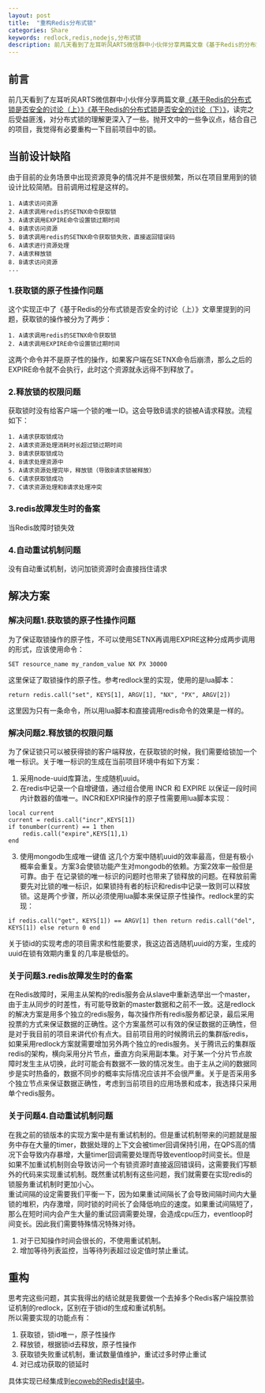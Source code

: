 ```yaml
---
layout: post
title:  "重构Redis分布式锁"
categories: Share
keywords: redlock,redis,nodejs,分布式锁
description: 前几天看到了左耳听风ARTS微信群中小伙伴分享两篇文章《基于Redis的分布式锁是否安全的讨论（上）》《基于Redis的分布式锁是否安全的讨论（下）》，读完之后受益匪浅，对分布式锁的理解更深入了一些。抛开文中的一些争议点，结合自己的项目，我觉得有必要重构一下目前项目中的锁。  
---
```

## 前言  
前几天看到了左耳听风ARTS微信群中小伙伴分享两篇文章[《基于Redis的分布式锁是否安全的讨论（上）》](http://lmwjohn.cn/2019/05/28/redis-txn-2/)[《基于Redis的分布式锁是否安全的讨论（下）》](http://lmwjohn.cn/2019/05/28/redis-txn-3/)，读完之后受益匪浅，对分布式锁的理解更深入了一些。抛开文中的一些争议点，结合自己的项目，我觉得有必要重构一下目前项目中的锁。  
## 当前设计缺陷
由于目前的业务场景中出现资源竞争的情况并不是很频繁，所以在项目里用到的锁设计比较简陋。目前调用过程是这样的。
```code
1. A请求访问资源
2. A请求调用redis的SETNX命令获取锁
3. A请求调用EXPIRE命令设置锁过期时间
4. B请求访问资源
5. B请求调用redis的SETNX命令获取锁失败，直接返回错误码
6. A请求进行资源处理
7. A请求释放锁
8. B请求访问资源
...
```
### 1.获取锁的原子性操作问题
这个实现正中了《基于Redis的分布式锁是否安全的讨论（上）》文章里提到的问题，获取锁的操作被分为了两步：  
```code
1. A请求调用redis的SETNX命令获取锁
2. A请求调用EXPIRE命令设置锁过期时间
```
这两个命令并不是原子性的操作，如果客户端在SETNX命令后崩溃，那么之后的EXPIRE命令就不会执行，此时这个资源就永远得不到释放了。
### 2.释放锁的权限问题
获取锁时没有给客户端一个锁的唯一ID。这会导致B请求的锁被A请求释放。流程如下：
```code
1. A请求获取锁成功
2. A请求资源处理消耗时长超过锁过期时间
3. B请求获取锁成功
4. B请求处理资源中
5. A请求资源处理完毕，释放锁（导致B请求锁被释放）
6. C请求获取锁成功
7. C请求资源处理和B请求处理冲突
```
### 3.redis故障发生时的备案
当Redis故障时锁失效
### 4.自动重试机制问题
没有自动重试机制，访问加锁资源时会直接挡住请求  
## 解决方案
### 解决问题1.获取锁的原子性操作问题
为了保证取锁操作的原子性，不可以使用SETNX再调用EXPIRE这种分成两步调用的形式，应该使用命令：
```code
SET resource_name my_random_value NX PX 30000
```
这里保证了取锁操作的原子性。参考redlock里的实现，使用的是lua脚本：
```code
return redis.call("set", KEYS[1], ARGV[1], "NX", "PX", ARGV[2])
```
这里因为只有一条命令，所以用lua脚本和直接调用redis命令的效果是一样的。  
### 解决问题2.释放锁的权限问题
为了保证锁只可以被获得锁的客户端释放，在获取锁的时候，我们需要给锁加一个唯一标识。关于唯一标识的生成在当前项目环境中有如下方案：
1. 采用node-uuid库算法，生成随机uuid。
2. 在redis中记录一个自增键值，通过组合使用 INCR 和 EXPIRE 以保证一段时间内计数器的值唯一。INCR和EXPIR操作的原子性需要用lua脚本实现：
```code
local current
current = redis.call("incr",KEYS[1])
if tonumber(current) == 1 then
    redis.call("expire",KEYS[1],1)
end
```
3. 使用mongodb生成唯一键值
这几个方案中随机uuid的效率最高，但是有极小概率会重复。方案3会使锁功能产生对mongodb的依赖。方案2效率一般但是可靠。由于
在记录锁的唯一标识的问题时也带来了锁释放的问题。在释放前需要先对比锁的唯一标识，如果锁持有者的标识和redis中记录一致则可以释放锁。这是两个步骤，所以必须使用lua脚本来保证原子性操作。redlock里的实现：
```code
if redis.call("get", KEYS[1]) == ARGV[1] then return redis.call("del", KEYS[1]) else return 0 end
```
关于锁id的实现考虑的项目需求和性能要求，我这边首选随机uuid的方案，生成的uuid在锁有效期内重复的几率是极低的。  
  
### 关于问题3.redis故障发生时的备案
在Redis故障时，采用主从架构的redis服务会从slave中重新选举出一个master，由于主从同步的时差性，有可能导致新的master数据和之前不一致。这是redlock的解决方案是用多个独立的redis服务，每次操作所有redis服务都记录，最后采用投票的方式来保证数据的正确性。这个方案虽然可以有效的保证数据的正确性，但是对于我目前的项目来讲代价有点大。目前项目用的时候腾讯云的集群版redis，如果采用redlock方案就需要增加另外两个独立的redis服务。关于腾讯云的集群版redis的架构，横向采用分片节点，垂直方向采用副本集。对于某一个分片节点故障时发生主从切换，此时可能会有数据不一致的情况发生。由于主从之间的数据同步是实时热备的，数据不同步的概率实际情况应该并不会很严重。关于是否采用多个独立节点来保证数据正确性，考虑到当前项目的应用场景和成本，我选择只采用单个redis服务。
### 关于问题4.自动重试机制问题
在我之前的锁版本的实现方案中是有重试机制的。但是重试机制带来的问题就是服务中存在大量的timer，数据处理的上下文会被timer回调保持引用，在QPS高的情况下会导致内存暴增，大量timer回调需要处理而导致eventloop时间变长。但是如果不加重试机制则会导致访问一个有锁资源时直接返回错误码，这需要我们写额外的代码来实现重试机制。既然重试机制有这些问题，我们就需要在实现redis的锁服务重试机制时更加小心。  
重试间隔的设定需要我们平衡一下，因为如果重试间隔长了会导致间隔时间内大量锁的堆积，内存激增，同时锁的时间长了会降低响应的速度。如果重试间隔短了，那么在短时间内会产生大量的重试回调需要处理，会造成cpu压力，eventloop时间变长。因此我们需要特殊情况特殊对待。
1. 对于已知操作时间会很长的，不使用重试机制。
2. 增加等待列表监控，当等待列表超过设定值时禁止重试。
## 重构
思考完这些问题，其实我得出的结论就是我要做一个去掉多个Redis客户端投票验证机制的redlock，区别在于锁id的生成和重试机制。  
所以需要实现的功能点有：
1. 获取锁，锁id唯一，原子性操作
2. 释放锁，根据锁id去释放，原子性操作
3. 获取锁失败重试机制，重试数量值维护，重试过多时停止重试
4. 对已成功获取的锁延时  
  
具体实现已经集成到[ecoweb的Redis封装中](https://github.com/Snoopyjoy/ecoweb/blob/master/model/Redis.js)。

